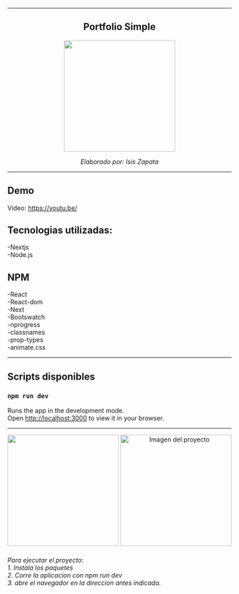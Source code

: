 
---------------------

<div align="center" >

## Portfolio Simple


<img src="https://www.rlogical.com/wp-content/uploads/2021/08/Rlogical-Blog-Images-thumbnail.png" height="250px">

<i>Elaborado por: Isis Zapata</i>
</div>

---------------------
## Demo

Video: https://youtu.be/

## Tecnologias utilizadas: 

-Nextjs
<br>
-Node.js
<br>

## NPM

-React
<br>
-React-dom 
<br>
-Next
<br>
-Bootswatch
<br>
-nprogress
<br>
-classnames
<br>
-prop-types
<br>
-animate.css


---------------


## Scripts disponibles

### `npm run dev`

Runs the app in the development mode.\
Open [http://localhost:3000](http://localhost:3000) to view it in your browser.

---------------

<div align="center" >
<img src="#" height="250px">

<img src="#" height="250px" alt="Imagen del proyecto">

</div>

<h6>Para ejecutar el proyecto:
<br>
1. Instala los paquetes
<br>
2. Corre la aplicacion con npm run dev
<br>
3. abre el navegador en la direccion antes indicada.

